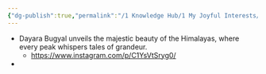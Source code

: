 ```yaml
---
{"dg-publish":true,"permalink":"/1 Knowledge Hub/1 My Joyful Interests/Travel/Uttarakhand/","noteIcon":""}
---
```


- Dayara Bugyal unveils the majestic beauty of the Himalayas, where every peak whispers tales of grandeur.
	- https://www.instagram.com/p/C1YsVtSryg0/
- 